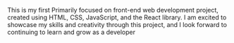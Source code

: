 This is my first Primarily focused on front-end web development project, created using HTML, CSS, JavaScript, and the React library.
I am excited to showcase my skills and creativity through this project,
and I look forward to continuing to learn and grow as a developer
